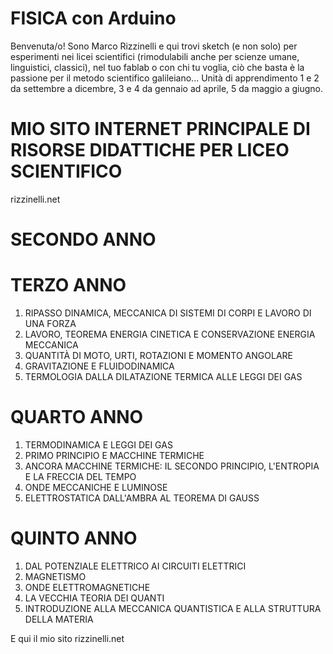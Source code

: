 # FISICA con Arduino
Benvenuta/o! Sono Marco Rizzinelli e qui trovi sketch (e non solo) per esperimenti nei licei scientifici (rimodulabili anche per scienze umane, linguistici, classici), nel tuo fablab o con chi tu voglia, ciò che basta è la passione per il metodo scientifico galileiano... Unità di apprendimento 1 e 2 da settembre a dicembre, 3 e 4 da gennaio ad aprile, 5 da maggio a giugno. 

# MIO SITO INTERNET PRINCIPALE DI RISORSE DIDATTICHE PER LICEO SCIENTIFICO
rizzinelli.net

# SECONDO ANNO


# TERZO ANNO
1) RIPASSO DINAMICA, MECCANICA DI SISTEMI DI CORPI E LAVORO DI UNA FORZA
2) LAVORO, TEOREMA ENERGIA CINETICA E CONSERVAZIONE ENERGIA MECCANICA 
3) QUANTITÀ DI MOTO, URTI, ROTAZIONI E MOMENTO ANGOLARE
4) GRAVITAZIONE E FLUIDODINAMICA
5) TERMOLOGIA DALLA DILATAZIONE TERMICA ALLE LEGGI DEI GAS

# QUARTO ANNO
1) TERMODINAMICA E LEGGI DEI GAS
2) PRIMO PRINCIPIO E MACCHINE TERMICHE
3) ANCORA MACCHINE TERMICHE: IL SECONDO PRINCIPIO, L'ENTROPIA E LA FRECCIA DEL TEMPO
4) ONDE MECCANICHE E LUMINOSE
5) ELETTROSTATICA DALL'AMBRA AL TEOREMA DI GAUSS

# QUINTO ANNO
1) DAL POTENZIALE ELETTRICO AI CIRCUITI ELETTRICI 
2) MAGNETISMO
3) ONDE ELETTROMAGNETICHE
4) LA VECCHIA TEORIA DEI QUANTI
5) INTRODUZIONE ALLA MECCANICA QUANTISTICA E ALLA STRUTTURA DELLA MATERIA

E qui il mio sito rizzinelli.net
